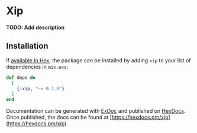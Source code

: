 # Xip

**TODO: Add description**

## Installation

If [available in Hex](https://hex.pm/docs/publish), the package can be installed
by adding `xip` to your list of dependencies in `mix.exs`:

```elixir
def deps do
  [
    {:xip, "~> 0.1.0"}
  ]
end
```

Documentation can be generated with [ExDoc](https://github.com/elixir-lang/ex_doc)
and published on [HexDocs](https://hexdocs.pm). Once published, the docs can
be found at [https://hexdocs.pm/xip](https://hexdocs.pm/xip).

